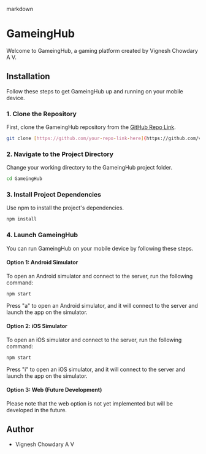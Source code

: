 
markdown
# GameingHub

Welcome to GameingHub, a gaming platform created by Vignesh Chowdary A V.

## Installation

Follow these steps to get GameingHub up and running on your mobile device.

### 1. Clone the Repository

First, clone the GameingHub repository from the [GitHub Repo Link]([https://github.com/your-repo-link-here](https://github.com/vicky2005-21/Gaming-App.git)).



```bash
git clone [https://github.com/your-repo-link-here](https://github.com/vicky2005-21/Gaming-App.git)
```

### 2. Navigate to the Project Directory

Change your working directory to the GameingHub project folder.

```bash
cd GameingHub
```

### 3. Install Project Dependencies

Use npm to install the project's dependencies.

```bash
npm install
```

### 4. Launch GameingHub

You can run GameingHub on your mobile device by following these steps.

#### Option 1: Android Simulator

To open an Android simulator and connect to the server, run the following command:

```bash
npm start
```

Press "a" to open an Android simulator, and it will connect to the server and launch the app on the simulator.

#### Option 2: iOS Simulator

To open an iOS simulator and connect to the server, run the following command:

```bash
npm start
```

Press "i" to open an iOS simulator, and it will connect to the server and launch the app on the simulator.

#### Option 3: Web (Future Development)

Please note that the web option is not yet implemented but will be developed in the future.

## Author

- Vignesh Chowdary A V



